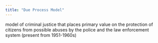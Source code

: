 ```yaml
---
title: "Due Process Model"
---
```

model of criminal justice that places primary value on the protection of citizens from possible abuses by the police and the law enforcement system (present from 1951-1960s)

